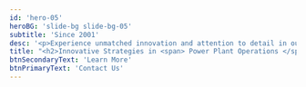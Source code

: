 ```yaml
---
id: 'hero-05'
heroBG: 'slide-bg slide-bg-05'
subtitle: 'Since 2001'
desc: '<p>Experience unmatched innovation and attention to detail in our food industry solutions, delivering quality and efficiency for your projects.</p>'
title: "<h2>Innovative Strategies in <span> Power Plant Operations </span></h2>"
btnSecondaryText: 'Learn More'
btnPrimaryText: 'Contact Us'
---
```

